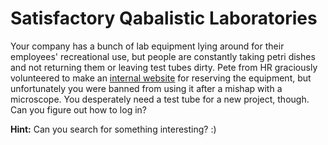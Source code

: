 # Satisfactory Qabalistic Laboratories

Your company has a bunch of lab equipment lying around for their employees' recreational use, but people are constantly taking petri dishes and not returning them or leaving test tubes dirty. Pete from HR graciously volunteered to make an [internal website](https://problems.metactf.com/content/sq-labs/) for reserving the equipment, but unfortunately you were banned from using it after a mishap with a microscope. You desperately need a test tube for a new project, though. Can you figure out how to log in?

__Hint:__ Can you search for something interesting? :)
